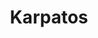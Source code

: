 ---
title: "Karpatos"
url: /ciudad-autonoma-de-buenos-aires/karpatos-avenida-santa-fe-2/
shop: bolsas y maletas
---